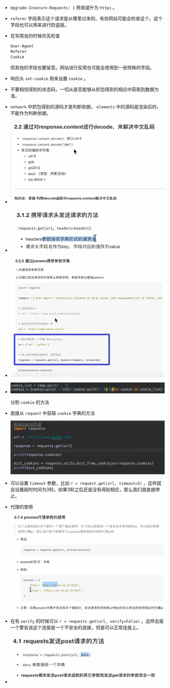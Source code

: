 + `Upgrade-Insecure-Requests: 1` 用来提升为 `https` 。

+ `referer` 字段表示这个请求是从哪里过来的。有些网站可能会检查这个。这个字段也可以用来进行防盗链。

+ 在写爬虫的时候优先检查

  ```html
  User-Agent
  Referer
  Cookie
  ```

  但其他的字段也要留意。网站进行反爬也可能会使用到一些特殊的字段。

+ 响应头 `set-cookie` 用来设置 `cookie` 。

+ 不要相信得到的状态码，一切从是否能够从抓包得到的相应中获取到数据为准。

+ `network` 中抓包得到的源码才是判断依据， `elements` 中的源码是渲染后的，不能作为判断依据。

+ ![image-20211111113848555](https://raw.githubusercontent.com/smallzhong/new_new_picgo_picbed/main/image-20211111113848555.png)

+ ![image-20211111114638787](https://raw.githubusercontent.com/smallzhong/new_new_picgo_picbed/main/image-20211111114638787.png)

+ ![image-20211111115701264](https://raw.githubusercontent.com/smallzhong/new_new_picgo_picbed/main/image-20211111115701264.png)

+ ![image-20211111120854473](https://raw.githubusercontent.com/smallzhong/new_new_picgo_picbed/main/image-20211111120854473.png)

  分割 `cookie` 的方法

+ 直接从 `request` 中获取 `cookie` 字典的方法

  ![image-20211111121347609](https://raw.githubusercontent.com/smallzhong/new_new_picgo_picbed/main/image-20211111121347609.png)

+ 可以设置 `timeout` 参数，比如 `r = request.get(url, timeout=3)` ，这样就会设置超时时间为3秒。如果3秒之后还是没有得到相应，那么我们就直接停止。

+ 代理的使用

  ![image-20211111124245246](https://raw.githubusercontent.com/smallzhong/new_new_picgo_picbed/main/image-20211111124245246.png)

+ 在有 `verify` 的时候可以 `r = requests.get(url, verify=False)` 。这样会报一个警告说这个连接是一个不安全的连接，但是可以正常连接上。

+ ![image-20211111130729609](https://raw.githubusercontent.com/smallzhong/new_new_picgo_picbed/main/image-20211111130729609.png)